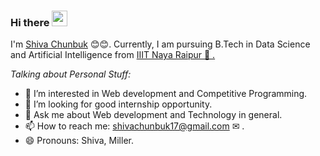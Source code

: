 <!-- ### Hi there 👋

<!--
**shiva017/shiva017** is a ✨ _special_ ✨ repository because its `README.md` (this file) appears on your GitHub profile.

Here are some ideas to get you started:

- 🔭 I’m currently working on ...
- 🌱 I’m currently learning ...
- 👯 I’m looking to collaborate on ...
- 🤔 I’m looking for help with ...
- 💬 Ask me about ...
- 📫 How to reach me: ...
- 😄 Pronouns: ...
- ⚡ Fun fact: ...
-->
<!--  -->
 ### Hi there <img src="https://media.giphy.com/media/hvRJCLFzcasrR4ia7z/giphy.gif" width="25px">




I'm <a href="#">Shiva Chunbuk</a>  😊😊. Currently,  I am pursuing B.Tech in Data Science and Artificial Intelligence from <a href ="#">IIIT Naya Raipur 🏢 .</a>


*Talking about Personal Stuff:*

<!-- - 🌱 I’m currently learning CP. -->
- 👯 I’m interested in Web development and Competitive Programming.
- 🤔 I’m looking for good internship opportunity.
- 💬 Ask me about Web development and Technology in general. 
- 📫 How to reach me: <a href="mailto:shivachunbuk17@gmail.com">shivachunbuk17@gmail.com  ✉ </a> .
- 😄 Pronouns: Shiva, Miller.
<!-- - 😊 My Favorite to do CP(Competitive Programming). -->
